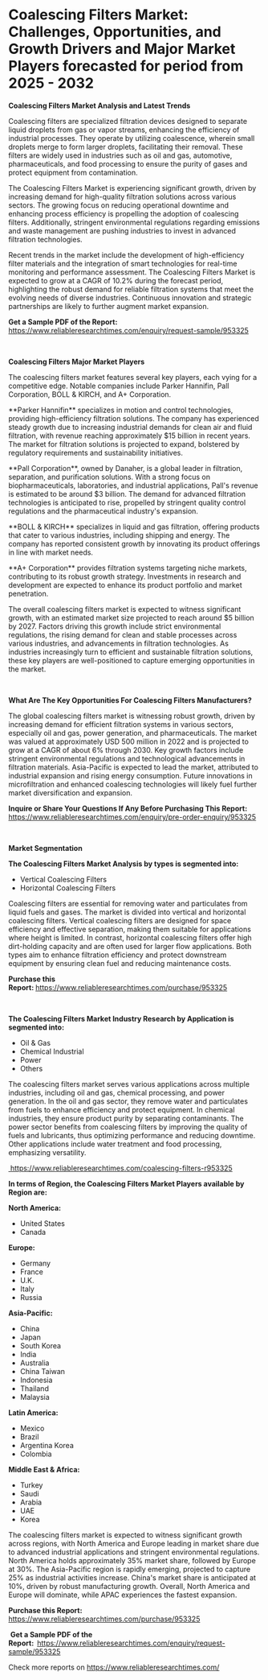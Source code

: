 <p><h1>Coalescing Filters Market: Challenges, Opportunities, and Growth Drivers and Major Market Players forecasted for period from 2025 - 2032</h1></p><p><strong>Coalescing Filters Market Analysis and Latest Trends</strong></p>
<p><p>Coalescing filters are specialized filtration devices designed to separate liquid droplets from gas or vapor streams, enhancing the efficiency of industrial processes. They operate by utilizing coalescence, wherein small droplets merge to form larger droplets, facilitating their removal. These filters are widely used in industries such as oil and gas, automotive, pharmaceuticals, and food processing to ensure the purity of gases and protect equipment from contamination.</p><p>The Coalescing Filters Market is experiencing significant growth, driven by increasing demand for high-quality filtration solutions across various sectors. The growing focus on reducing operational downtime and enhancing process efficiency is propelling the adoption of coalescing filters. Additionally, stringent environmental regulations regarding emissions and waste management are pushing industries to invest in advanced filtration technologies.</p><p>Recent trends in the market include the development of high-efficiency filter materials and the integration of smart technologies for real-time monitoring and performance assessment. The Coalescing Filters Market is expected to grow at a CAGR of 10.2% during the forecast period, highlighting the robust demand for reliable filtration systems that meet the evolving needs of diverse industries. Continuous innovation and strategic partnerships are likely to further augment market expansion.</p></p>
<p><strong>Get a Sample PDF of the Report:&nbsp;</strong> <a href="https://www.reliableresearchtimes.com/enquiry/request-sample/953325?utm_campaign=2440&utm_medium=2&utm_source=Github&utm_content=ia&utm_term=22022025&utm_id=coalescing-filters">https://www.reliableresearchtimes.com/enquiry/request-sample/953325</a></p>
<p>&nbsp;</p>
<p><strong>Coalescing Filters Major Market Players</strong></p>
<p><p>The coalescing filters market features several key players, each vying for a competitive edge. Notable companies include Parker Hannifin, Pall Corporation, BOLL & KIRCH, and A+ Corporation.</p><p>**Parker Hannifin** specializes in motion and control technologies, providing high-efficiency filtration solutions. The company has experienced steady growth due to increasing industrial demands for clean air and fluid filtration, with revenue reaching approximately $15 billion in recent years. The market for filtration solutions is projected to expand, bolstered by regulatory requirements and sustainability initiatives.</p><p>**Pall Corporation**, owned by Danaher, is a global leader in filtration, separation, and purification solutions. With a strong focus on biopharmaceuticals, laboratories, and industrial applications, Pall's revenue is estimated to be around $3 billion. The demand for advanced filtration technologies is anticipated to rise, propelled by stringent quality control regulations and the pharmaceutical industry's expansion.</p><p>**BOLL & KIRCH** specializes in liquid and gas filtration, offering products that cater to various industries, including shipping and energy. The company has reported consistent growth by innovating its product offerings in line with market needs.</p><p>**A+ Corporation** provides filtration systems targeting niche markets, contributing to its robust growth strategy. Investments in research and development are expected to enhance its product portfolio and market penetration.</p><p>The overall coalescing filters market is expected to witness significant growth, with an estimated market size projected to reach around $5 billion by 2027. Factors driving this growth include strict environmental regulations, the rising demand for clean and stable processes across various industries, and advancements in filtration technologies. As industries increasingly turn to efficient and sustainable filtration solutions, these key players are well-positioned to capture emerging opportunities in the market.</p></p>
<p>&nbsp;</p>
<p><strong>What Are The Key Opportunities For Coalescing Filters Manufacturers?</strong></p>
<p><p>The global coalescing filters market is witnessing robust growth, driven by increasing demand for efficient filtration systems in various sectors, especially oil and gas, power generation, and pharmaceuticals. The market was valued at approximately USD 500 million in 2022 and is projected to grow at a CAGR of about 6% through 2030. Key growth factors include stringent environmental regulations and technological advancements in filtration materials. Asia-Pacific is expected to lead the market, attributed to industrial expansion and rising energy consumption. Future innovations in microfiltration and enhanced coalescing technologies will likely fuel further market diversification and expansion.</p></p>
<p><strong>Inquire or Share Your Questions If Any Before Purchasing This Report:</strong> <a href="https://www.reliableresearchtimes.com/enquiry/pre-order-enquiry/953325?utm_campaign=2440&utm_medium=2&utm_source=Github&utm_content=ia&utm_term=22022025&utm_id=coalescing-filters">https://www.reliableresearchtimes.com/enquiry/pre-order-enquiry/953325</a></p>
<p>&nbsp;</p>
<p><strong>Market Segmentation</strong></p>
<p><strong>The Coalescing Filters Market Analysis by types is segmented into:</strong></p>
<p><ul><li>Vertical Coalescing Filters</li><li>Horizontal Coalescing Filters</li></ul></p>
<p><p>Coalescing filters are essential for removing water and particulates from liquid fuels and gases. The market is divided into vertical and horizontal coalescing filters. Vertical coalescing filters are designed for space efficiency and effective separation, making them suitable for applications where height is limited. In contrast, horizontal coalescing filters offer high dirt-holding capacity and are often used for larger flow applications. Both types aim to enhance filtration efficiency and protect downstream equipment by ensuring clean fuel and reducing maintenance costs.</p></p>
<p><strong>Purchase this Report:&nbsp;</strong><a href="https://www.reliableresearchtimes.com/purchase/953325?utm_campaign=2440&utm_medium=2&utm_source=Github&utm_content=ia&utm_term=22022025&utm_id=coalescing-filters">https://www.reliableresearchtimes.com/purchase/953325</a></p>
<p>&nbsp;</p>
<p><strong>The Coalescing Filters Market Industry Research by Application is segmented into:</strong></p>
<p><ul><li>Oil & Gas</li><li>Chemical Industrial</li><li>Power</li><li>Others</li></ul></p>
<p><p>The coalescing filters market serves various applications across multiple industries, including oil and gas, chemical processing, and power generation. In the oil and gas sector, they remove water and particulates from fuels to enhance efficiency and protect equipment. In chemical industries, they ensure product purity by separating contaminants. The power sector benefits from coalescing filters by improving the quality of fuels and lubricants, thus optimizing performance and reducing downtime. Other applications include water treatment and food processing, emphasizing versatility.</p></p>
<p><a href="https://www.reliableresearchtimes.com/coalescing-filters-r953325?utm_campaign=2440&utm_medium=2&utm_source=Github&utm_content=ia&utm_term=22022025&utm_id=coalescing-filters">&nbsp;https://www.reliableresearchtimes.com/coalescing-filters-r953325</a></p>
<p><strong>In terms of Region, the Coalescing Filters Market Players available by Region are:</strong></p>
<p>
    <p> <strong> North America: </strong>
        <ul>
            <li>United States</li>
            <li>Canada</li>
        </ul>
        </p> 
    <p> <strong> Europe: </strong>
        <ul>
            <li>Germany</li>
            <li>France</li>
            <li>U.K.</li>
            <li>Italy</li>
            <li>Russia</li>
        </ul>
        </p> 
    <p> <strong> Asia-Pacific: </strong>
        <ul>
            <li>China</li>
            <li>Japan</li>
            <li>South Korea</li>
            <li>India</li>
            <li>Australia</li>
            <li>China Taiwan</li>
            <li>Indonesia</li>
            <li>Thailand</li>
            <li>Malaysia</li>
        </ul>
        </p> 
    <p> <strong> Latin America: </strong>
        <ul>
            <li>Mexico</li>
            <li>Brazil</li>
            <li>Argentina Korea</li>
            <li>Colombia</li>
        </ul>
        </p> 
    <p> <strong> Middle East & Africa: </strong>
        <ul>
            <li>Turkey</li>
            <li>Saudi</li>
            <li>Arabia</li>
            <li>UAE</li>
            <li>Korea</li>
        </ul>
    </p>
    </p>
<p><p>The coalescing filters market is expected to witness significant growth across regions, with North America and Europe leading in market share due to advanced industrial applications and stringent environmental regulations. North America holds approximately 35% market share, followed by Europe at 30%. The Asia-Pacific region is rapidly emerging, projected to capture 25% as industrial activities increase. China's market share is anticipated at 10%, driven by robust manufacturing growth. Overall, North America and Europe will dominate, while APAC experiences the fastest expansion.</p></p>
<p><strong>Purchase this Report: </strong><a href="https://www.reliableresearchtimes.com/purchase/953325?utm_campaign=2440&utm_medium=2&utm_source=Github&utm_content=ia&utm_term=22022025&utm_id=coalescing-filters">https://www.reliableresearchtimes.com/purchase/953325</a></p>
<p>&nbsp;<strong>Get a Sample PDF of the Report:&nbsp;&nbsp;</strong><a href="https://www.reliableresearchtimes.com/enquiry/request-sample/953325?utm_campaign=2440&utm_medium=2&utm_source=Github&utm_content=ia&utm_term=22022025&utm_id=coalescing-filters">https://www.reliableresearchtimes.com/enquiry/request-sample/953325</a></p>
<p><strong></strong></p>
<p>Check more reports on <a href="https://www.reliableresearchtimes.com/?utm_campaign=2440&utm_medium=2&utm_source=Github&utm_content=ia&utm_term=22022025&utm_id=coalescing-filters">https://www.reliableresearchtimes.com/</a></p>
